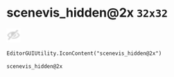 # scenevis_hidden@2x `32x32`
<img src="/img/scenevis_hidden.png" width=32 height=32>

``` CSharp
EditorGUIUtility.IconContent("scenevis_hidden@2x")
```
```
scenevis_hidden@2x
```
